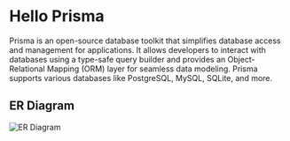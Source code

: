 # Hello Prisma

Prisma is an open-source database toolkit that simplifies database access and management for applications. It allows developers to interact with databases using a type-safe query builder and provides an Object-Relational Mapping (ORM) layer for seamless data modeling. Prisma supports various databases like PostgreSQL, MySQL, SQLite, and more.

## ER Diagram
<img src="https://i.ibb.co/QjjrGmh/er-diagram.png" alt="ER Diagram"></img>
